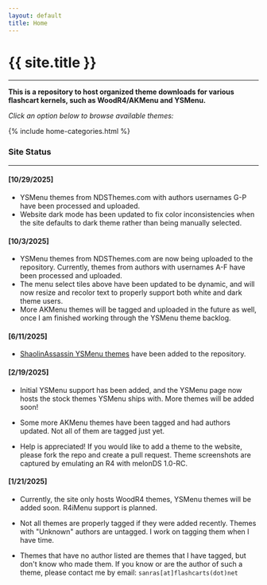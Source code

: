 ```yaml
---
layout: default
title: Home
---
```


# {{ site.title }}

---

**This is a repository to host organized theme downloads for various flashcart kernels, such as WoodR4/AKMenu and YSMenu.**

*Click an option below to browse available themes:*

{% include home-categories.html %}

### Site Status
---
#### [10/29/2025]

- YSMenu themes from NDSThemes.com with authors usernames G-P have been processed and uploaded.
- Website dark mode has been updated to fix color inconsistencies when the site defaults to dark theme rather than being manually selected.

#### [10/3/2025]

- YSMenu themes from NDSThemes.com are now being uploaded to the repository. Currently, themes from authors with usernames A-F have been processed and uploaded.
- The menu select tiles above have been updated to be dynamic, and will now resize and recolor text to properly support both white and dark theme users.
- More AKMenu themes will be tagged and uploaded in the future as well, once I am finished working through the YSMenu theme backlog.

#### [6/11/2025]

- [ShaolinAssassin YSMenu themes](https://www.deviantart.com/shaolinassassin/gallery/27116814/ysmenu-skins) have been added to the repository.

#### [2/19/2025]

- Initial YSMenu support has been added, and the YSMenu page now hosts the stock themes YSMenu ships with. More themes will be added soon!

- Some more AKMenu themes have been tagged and had authors updated. Not all of them are tagged just yet.

- Help is appreciated! If you would like to add a theme to the website, please fork the repo and create a pull request. Theme screenshots are captured by emulating an R4 with melonDS 1.0-RC.

#### [1/21/2025]

- Currently, the site only hosts WoodR4 themes, YSMenu themes will be added soon. R4iMenu support is planned.

- Not all themes are properly tagged if they were added recently. Themes with "Unknown" authors are untagged. I work on tagging them when I have time.

- Themes that have no author listed are themes that I have tagged, but don't know who made them. If you know or are the author of such a theme, please contact me by email: `sanras[at]flashcarts(dot)net`

